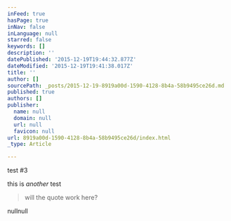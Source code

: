 ```yaml
---
inFeed: true
hasPage: true
inNav: false
inLanguage: null
starred: false
keywords: []
description: ''
datePublished: '2015-12-19T19:44:32.877Z'
dateModified: '2015-12-19T19:41:38.017Z'
title: ''
author: []
sourcePath: _posts/2015-12-19-8919a00d-1590-4128-8b4a-58b9495ce26d.md
published: true
authors: []
publisher:
  name: null
  domain: null
  url: null
  favicon: null
url: 8919a00d-1590-4128-8b4a-58b9495ce26d/index.html
_type: Article

---
```

test \#3

this is _another_ test

> will the quote work here?

nullnull

>